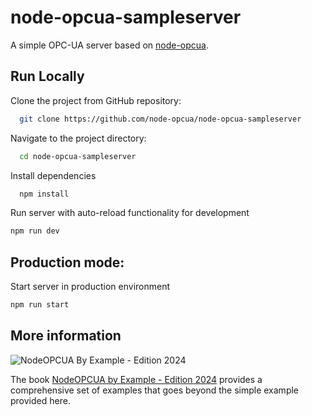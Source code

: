 # node-opcua-sampleserver

A simple OPC-UA server based on [node-opcua](https://github.com/node-opcua/node-opcua).

## Run Locally

Clone the project from GitHub repository:

```bash
  git clone https://github.com/node-opcua/node-opcua-sampleserver
```

Navigate to the project directory:

```bash
  cd node-opcua-sampleserver
```

Install dependencies

```bash
  npm install
```
Run server with auto-reload functionality for development
```bash
npm run dev
```

## Production mode:

Start server in production environment
```bash
npm run start
```

## More information

![NodeOPCUA By Example - Edition 2024](https://d2sofvawe08yqg.cloudfront.net/node-opcuabyexample-edition2024/s_hero?1700764435)

The book [NodeOPCUA by Example - Edition 2024](https://leanpub.com/node-opcuabyexample-edition2024) provides a comprehensive set of examples that goes beyond the simple example provided here.
